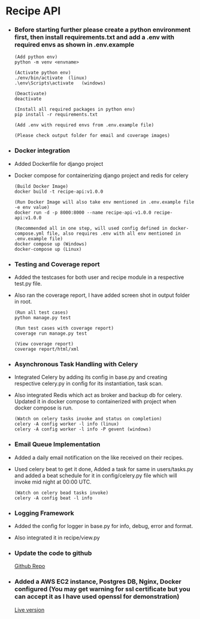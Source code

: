 # Recipe API

- ### Before starting further please create a python environment first, then install requirements.txt and add a .env with required envs as shown in .env.example

  ```
  (Add python env)
  python -m venv <envname>

  (Activate python env)
  ./env/bin/activate  (linux)
  .\env\Scripts\activate   (windows)

  (Deactivate)
  deactivate

  (Install all required packages in python env)
  pip install -r requirements.txt

  (Add .env with required envs from .env.example file)

  (Please check output folder for email and coverage images)
  ```

- ### Docker integration

- Added Dockerfile for django project
- Docker compose for containerizing django project and redis for celery

  ```
  (Build Docker Image)
  docker build -t recipe-api:v1.0.0

  (Run Docker Image will also take env mentioned in .env.example file -e env value)
  docker run -d -p 8000:8000 --name recipe-api-v1.0.0 recipe-api:v1.0.0

  (Recommended all in one step, will used config defined in docker-compose.yml file, also requires .env with all env mentioned in .env.example file)
  docker compose up (Windows)
  docker-compose up (Linux)
  ```

- ### Testing and Coverage report

- Added the testcases for both user and recipe module in a respective test.py file.
- Also ran the coverage report, I have added screen shot in output folder in root.

  ```
  (Run all test cases)
  python manage.py test

  (Run test cases with coverage report)
  coverage run manage.py test

  (View coverage report)
  coverage report/html/xml
  ```

- ### Asynchronous Task Handling with Celery

- Integrated Celery by adding its config in base.py and creating respective celery.py in config for its instantiation, task scan.
- Also integrated Redis which act as broker and backup db for celery. Updated it in docker compose to containerized with project when docker compose is run.

  ```
  (Watch on celery tasks invoke and status on completion)
  celery -A config worker -l info (linux)
  celery -A config worker -l info -P gevent (windows)
  ```

- ### Email Queue Implementation

- Added a daily email notification on the like received on their recipes.
- Used celery beat to get it done, Added a task for same in users/tasks.py and added a beat schedule for it in config/celery.py file which will invoke mid night at 00:00 UTC.

  ```
  (Watch on celery bead tasks invoke)
  celery -A config beat -l info
  ```

- ### Logging Framework

- Added the config for logger in base.py for info, debug, error and format.
- Also integrated it in recipe/view.py

- ### Update the code to github

  [Github Repo](https://github.com/RajatRjSharma/recipe-backend)

- ### Added a AWS EC2 instance, Postgres DB, Nginx, Docker configured (You may get warning for ssl certificate but you can accept it as I have used openssl for demonstration)

  [Live version](https://ec2-13-127-195-54.ap-south-1.compute.amazonaws.com/)
